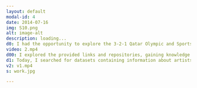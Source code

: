 ```yaml
---
layout: default
modal-id: 4
date: 2014-07-16
img: S10.png
alt: image-alt
description: loading...
d0: I had the opportunity to explore the 3-2-1 Qatar Olympic and Sports Museum (QOSM) with Mr. Christophe and Amamah. Mr. Christophe gave us a comprehensive tour of all seven galleries housing objects from around the globe, from the origins of sports to the present day. The multimedia used there like huge vertical interactive screen felt more interactive compared to the small interactive table found in NMOQ. The overall lighting at the museum was also much better compared to NMOQ (where certain areas are quite dim). One of the most impressive features was the immersive video in one of the galleries. The combination of four screens created a stunning 3D effect that left me in awe. However, the highlight of the visit was undoubtedly the last gallery, known as the Activation Zone. Its purpose was to promote physical activity throughout Qatar and encourage a healthy and active lifestyle. The implementation of the RFID system, which tracked our activities through interactive games and generated individual reports on physical literacy at the end of the tour, was unlike anything I had seen in a museum before. It was an immensely enjoyable and exciting experience, somewhat reminiscent of the LENS technology at ACMI. In my opinion, other museums in Qatar should consider incorporating similar technologies to enhance visitor engagement. Overall, I would like to thank Mr. Christophe for taking out his time and showing us around the museum. As a first-time visitor, I was genuinely captivated by the experience, exceeding my initial expectations. I am eagerly looking forward to revisiting the museum with my friends and family and wholeheartedly recommend it to anyone seeking an enjoyable visit.
video: 2.mp4
d00: I explored the provided links and repositories, gaining knowledge about the open access policies and initiatives of diverse museums and cultural institutions. Additionally, I delved into articles that focused on visualizing artist connections using Gephi, further expanding my understanding of innovative data visualization techniques.
d1: Today, I searched for datasets containing information about artists from various museums that can be utilized to create visual representations on a map. Furthermore, I familiarized myself with Gephi (a powerful tool for network visualization and analysis) by watching tutorials on youtube. To solidify my understanding, I actively engaged in a practical exercise where I worked with an example dataset showcasing a citation network. Through this exercise, I had the opportunity to apply the learned techniques and visualize the citation network using Gephi. Additionally, I performed thorough analysis and statistics on the network, enabling me to gain deeper insights into its structure, connectivity patterns, and important nodes or clusters within the network. (Below you can find a clip of navigating between nodes in Gephi)
v2: v1.mp4
s: work.jpg

---
```

